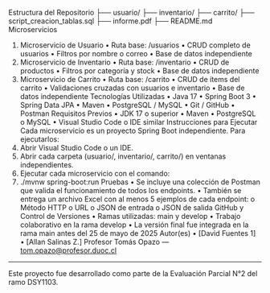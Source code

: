 
Estructura del Repositorio
├── usuario/
├── inventario/
├── carrito/
├── script_creacion_tablas.sql
├── informe.pdf
├── README.md
Microservicios
1. Microservicio de Usuario
•	Ruta base: /usuarios
•	CRUD completo de usuarios
•	Filtros por nombre o correo
•	Base de datos independiente
2. Microservicio de Inventario
•	Ruta base: /inventario
•	CRUD de productos
•	Filtros por categoría y stock
•	Base de datos independiente
3. Microservicio de Carrito
•	Ruta base: /carrito
•	CRUD de ítems del carrito
•	Validaciones cruzadas con usuarios e inventario
•	Base de datos independiente
Tecnologías Utilizadas
•	Java 17
•	Spring Boot 3
•	Spring Data JPA
•	Maven
•	PostgreSQL / MySQL
•	Git / GitHub
•	Postman
Requisitos Previos
•	JDK 17 o superior
•	Maven
•	PostgreSQL o MySQL
•	Visual Studio Code o IDE similar
Instrucciones para Ejecutar
Cada microservicio es un proyecto Spring Boot independiente. Para ejecutarlos:
1.	Abrir Visual Studio Code o un IDE.
2.	Abrir cada carpeta (usuario/, inventario/, carrito/) en ventanas independientes.
3.	Ejecutar cada microservicio con el comando:
4.	./mvnw spring-boot:run
Pruebas
•	Se incluye una colección de Postman que valida el funcionamiento de todos los endpoints.
•	También se entrega un archivo Excel con al menos 5 ejemplos de cada endpoint:
o	Método HTTP
o	URL
o	JSON de entrada
o	JSON de salida
GitHub y Control de Versiones
•	Ramas utilizadas: main y develop
•	Trabajo colaborativo en la rama develop
•	La versión final fue integrada en la rama main antes del 25 de mayo de 2025
Autor(es)
•	[David Fuentes 1]
•	[Allan Salinas Z.] 
Profesor
Tomás Opazo — tom.opazo@profesor.duoc.cl
________________________________________
Este proyecto fue desarrollado como parte de la Evaluación Parcial N°2 del ramo DSY1103.
